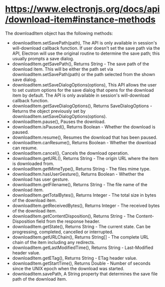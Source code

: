 # <https://www.electronjs.org/docs/api/download-item#instance-methods>
The downloadItem object has the following methods:

- downloadItem.setSavePath(path), The API is only available in session's will-download callback function. If user doesn't set the save path via the API, Electron will use the original routine to determine the save path; this usually prompts a save dialog.
- downloadItem.getSavePath(), Returns String - The save path of the download item. This will be either the path set via downloadItem.setSavePath(path) or the path selected from the shown save dialog.
- downloadItem.setSaveDialogOptions(options), This API allows the user to set custom options for the save dialog that opens for the download item by default. The API is only available in session's will-download callback function.
- downloadItem.getSaveDialogOptions(), Returns SaveDialogOptions - Returns the object previously set by downloadItem.setSaveDialogOptions(options).
- downloadItem.pause(), Pauses the download.
- downloadItem.isPaused(), Returns Boolean - Whether the download is paused.
- downloadItem.resume(), Resumes the download that has been paused.
- downloadItem.canResume(), Returns Boolean - Whether the download can resume.
- downloadItem.cancel(), Cancels the download operation.
- downloadItem.getURL(), Returns String - The origin URL where the item is downloaded from.
- downloadItem.getMimeType(), Returns String - The files mime type.
- downloadItem.hasUserGesture(), Returns Boolean - Whether the download has user gesture.
- downloadItem.getFilename(), Returns String - The file name of the download item.
- downloadItem.getTotalBytes(), Returns Integer - The total size in bytes of the download item.
- downloadItem.getReceivedBytes(), Returns Integer - The received bytes of the download item.
- downloadItem.getContentDisposition(), Returns String - The Content-Disposition field from the response header.
- downloadItem.getState(), Returns String - The current state. Can be progressing, completed, cancelled or interrupted.
- downloadItem.getURLChain(), Returns String[] - The complete URL chain of the item including any redirects.
- downloadItem.getLastModifiedTime(), Returns String - Last-Modified header value.
- downloadItem.getETag(), Returns String - ETag header value.
- downloadItem.getStartTime(), Returns Double - Number of seconds since the UNIX epoch when the download was started.
- downloadItem.savePath, A String property that determines the save file path of the download item.
